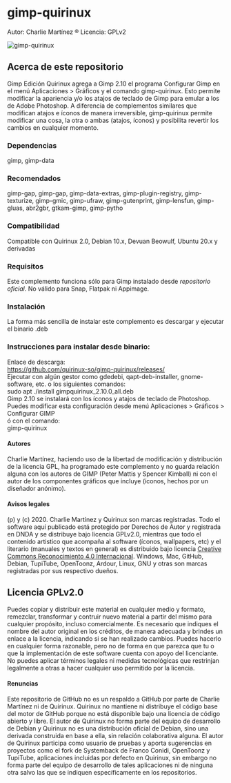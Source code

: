 # gimp-quirinux 
Autor: Charlie Martínez ®
Licencia: GPLv2

![gimp-quirinux](https://charliemartinez.com.ar/wp-content/uploads/2023/11/gimp-quirinux_charlie-martinez.jpg)

## Acerca de este repositorio
Gimp Edición Quirinux agrega a Gimp 2.10 el programa Configurar Gimp en el menú Aplicaciones > Gráficos y el comando gimp-quirinux. 
Esto permite modificar la apariencia y/o los atajos de teclado de Gimp para emular a los de Adobe Photoshop. 
A diferencia de complementos similares que modifican atajos e íconos de manera irreversible, gimp-quirinux permite modificar una cosa, la otra o ambas (atajos, íconos) y posibilita revertir los cambios en cualquier momento. 
### Dependencias
gimp, gimp-data
### Recomendados
gimp-gap, gimp-gap, gimp-data-extras, gimp-plugin-registry, gimp-texturize, gimp-gmic, gimp-ufraw, gimp-gutenprint, gimp-lensfun, gimp-gluas, abr2gbr, gtkam-gimp, gimp-pytho
### Compatibilidad
Compatible con Quirinux 2.0, Debian 10.x, Devuan Beowulf, Ubuntu  20.x y derivadas
### Requisitos
Este complemento funciona sólo para Gimp instalado desde *repositorio oficial*. No válido para Snap, Flatpak ni Appimage.
### Instalación
La forma más sencilla de instalar este complemento es descargar y ejecutar el binario .deb
### Instrucciones para instalar desde binario:
Enlace de descarga: </br>
https://github.com/quirinux-so/gimp-quirinux/releases/</br>
Ejecutar con algún gestor como gdedebi, qapt-deb-installer, gnome-software, etc. o los siguientes comandos:</br>
sudo apt ./install gimpquirinux_2.10.0_all.deb</br>
Gimp 2.10 se instalará con los íconos y atajos de teclado de Photoshop.
Puedes modificar esta configuración desde menú Aplicaciones > Gráficos > Configurar GIMP</br>
ó con el comando:</br>
gimp-quirinux
#### Autores
Charlie Martínez, haciendo uso de la libertad de modificación y distribución de la licencia GPL, ha programado este complemento y no guarda relación alguna con los autores de GIMP (Peter Mattis y Spencer Kimball) ni con el autor de los componentes gráficos que incluye (íconos, hechos por un diseñador anónimo). 
#### Avisos legales
(p) y (c) 2020. Charlie Martínez y Quirinux son marcas registradas. Todo el software aquí publicado está protegido por Derechos de Autor y registrada en DNDA y se distribuye bajo licencia GPLv2.0, mientras que todo el contenido artistico que acompaña al software (íconos, wallpapers, etc) y el literario (manuales y textos en general) es distribuido bajo licencia <a href="https://creativecommons.org/licenses/by/4.0/deed.es">Creative Commons Reconocimiento 4.0 Internacional</a>. Windows, Mac, GitHub, Debian, TupiTube, OpenToonz, Ardour, Linux, GNU  y otras son marcas registradas por sus respectivo dueños.
## Licencia GPLv2.0
Puedes copiar y distribuir este material en cualquier medio y formato, remezclar, transformar y contruir nuevo material a partir del mismo para cualquier propósito, incluso comercialmente. Es necesario que indiques el nombre del autor original en los créditos, de manera adecuada y brindes un enlace a la licencia, indicando si se han realizado cambios. Puedes hacerlo en cualquier forma razonable, pero no de forma en que parezca que tu o que la implementación de este software cuenta con apoyo del licenciante. No puedes aplicar términos legales ni medidas tecnológicas que restrinjan legalmente a otras a hacer cualquier uso permitido por la licencia. 
#### Renuncias
Este repositorio de GitHub no es un respaldo a GitHub por parte de Charlie Martínez ni de Quirinux. Quirinux no mantiene ni distribuye el código base del motor de GitHub porque no está disponible bajo una licencia de código abierto y libre.
El autor de Quirinux no forma parte del equipo de desarrollo de Debian y Quirinux no es una distribución oficial de Debian, sino una derivada construida en base a ella, sin relación colaborativa alguna. 
El autor de Quirinux participa como usuario de pruebas y aporta sugerencias en proyectos como el fork de Systemback de Franco Conidi, OpenToonz y TupiTube, aplicaciones incluidas por defecto en Quirinux, sin embargo no forma parte del equipo de desarrollo de tales aplicaciones ni de ninguna otra salvo las que se indiquen específicamente en los repositorios.

